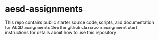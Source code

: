 # aesd-assignments
This repo contains public starter source code, scripts, and documentation for AESD assignments
See the github classroom assignment start instructions for details about how to use this repository
